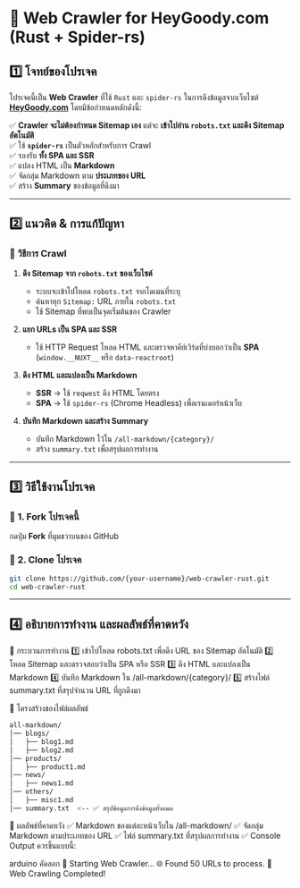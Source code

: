 # 🚀 Web Crawler for HeyGoody.com (Rust + Spider-rs)

## 1️⃣ โจทย์ของโปรเจค

โปรเจคนี้เป็น **Web Crawler** ที่ใช้ `Rust` และ `spider-rs` ในการดึงข้อมูลจากเว็บไซต์ **[HeyGoody.com](https://www.heygoody.com/)** โดยมีข้อกำหนดหลักดังนี้:

✅ **Crawler จะไม่ต้องกำหนด Sitemap เอง** แต่จะ **เข้าไปอ่าน `robots.txt` และดึง Sitemap อัตโนมัติ**  
✅ ใช้ **`spider-rs`** เป็นตัวหลักสำหรับการ Crawl  
✅ รองรับ **ทั้ง SPA และ SSR**  
✅ แปลง HTML เป็น **Markdown**  
✅ จัดกลุ่ม Markdown ตาม **ประเภทของ URL**  
✅ สร้าง **Summary** ของข้อมูลที่ดึงมา  

---

## 2️⃣ แนวคิด & การแก้ปัญหา

### 🔹 **วิธีการ Crawl**
1. **ดึง Sitemap จาก `robots.txt` ของเว็บไซต์**  
   - ระบบจะเข้าไปโหลด `robots.txt` จากโดเมนที่ระบุ  
   - ค้นหาทุก `Sitemap:` URL ภายใน `robots.txt`  
   - ใช้ Sitemap ที่พบเป็นจุดเริ่มต้นของ Crawler  

2. **แยก URLs เป็น SPA และ SSR**
   - ใช้ HTTP Request โหลด HTML และตรวจหาคีย์เวิร์ดที่บ่งบอกว่าเป็น **SPA** (`window.__NUXT__` หรือ `data-reactroot`)  

3. **ดึง HTML และแปลงเป็น Markdown**
   - **SSR** → ใช้ `reqwest` ดึง HTML โดยตรง  
   - **SPA** → ใช้ `spider-rs` (Chrome Headless) เพื่อเรนเดอร์หน้าเว็บ  

4. **บันทึก Markdown และสร้าง Summary**
   - บันทึก Markdown ไว้ใน `/all-markdown/{category}/`
   - สร้าง `summary.txt` เพื่อสรุปผลการทำงาน  

---

## 3️⃣ วิธีใช้งานโปรเจค

### 🔹 **1. Fork โปรเจคนี้**
กดปุ่ม **Fork** ที่มุมขวาบนของ GitHub  

### 🔹 **2. Clone โปรเจค**
```sh
git clone https://github.com/{your-username}/web-crawler-rust.git
cd web-crawler-rust
```

---

## 4️⃣ อธิบายการทำงาน และผลลัพธ์ที่คาดหวัง
📌 กระบวนการทำงาน
1️⃣ เข้าไปโหลด robots.txt เพื่อดึง URL ของ Sitemap อัตโนมัติ
2️⃣ โหลด Sitemap และตรวจสอบว่าเป็น SPA หรือ SSR
3️⃣ ดึง HTML และแปลงเป็น Markdown
4️⃣ บันทึก Markdown ใน /all-markdown/{category}/
5️⃣ สร้างไฟล์ summary.txt ที่สรุปจำนวน URL ที่ถูกดึงมา

📂 โครงสร้างของไฟล์ผลลัพธ์
```sh
all-markdown/
│── blogs/
│   ├── blog1.md
│   ├── blog2.md
│── products/
│   ├── product1.md
│── news/
│   ├── news1.md
│── others/
│   ├── misc1.md
│── summary.txt  <-- ✅ สรุปข้อมูลการดึงข้อมูลทั้งหมด
```

🎯 ผลลัพธ์ที่คาดหวัง
✅ Markdown ของแต่ละหน้าเว็บใน /all-markdown/
✅ จัดกลุ่ม Markdown ตามประเภทของ URL
✅ ไฟล์ summary.txt ที่สรุปผลการทำงาน
✅ Console Output ควรขึ้นแบบนี้:

arduino
คัดลอก
🚀 Starting Web Crawler...
🌐 Found 50 URLs to process.
🎉 Web Crawling Completed!